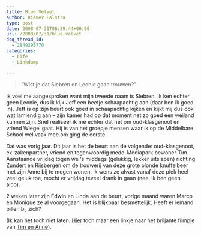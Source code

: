 ```yaml
---
title: Blue Velvet
author: Riemer Palstra
type: post
date: 2008-07-31T06:39:44+00:00
url: /2008/07/31/blue-velvet
dsq_thread_id:
  - 2849395770
categories:
  - Life
  - Linkdump

---
```

> &#8220;Wist je dat Siebren en Leonie gaan trouwen?&#8221;

Ik voel me aangesproken want mijn tweede naam is Siebren. Ik ken echter geen Leonie, dus ik kijk Jeff een beetje schaapachtig aan (daar ben ik goed in). Jeff is op zijn beurt ook goed in schaapachtig kijken en kijkt mij dus ook wat lamlendig aan &#8211; zijn kamer had op dat moment net zo goed een weiland kunnen zijn. Snel realiseer ik me echter dat het om oud-klasgenoot en vriend Wiegel gaat. Hij is van het groepje mensen waar ik op de Middelbare School wel vaak mee om ging de eerste.

Dat was vorig jaar. Dit jaar is het de beurt aan de volgende: oud-klasgenoot, ex-zakenpartner, vriend en tegenwoordig mede-Mediapark bewoner Tim. Aanstaande vrijdag togen we &#8216;s middags (gelukkig, lekker uitslapen) richting Zundert en Rijsbergen om de trouwerij van deze grote blonde knuffelbeer met zijn Anne bij te mogen wonen. Ik wens ze alvast vanaf deze plek heel veel geluk toe, mocht er vrijdag teveel drank in gaan (nee, ik ben geen alco).

2 weken later zijn Edwin en Linda aan de beurt, vorige maand waren Marco en Monique ze al voorgegaan. Het is blijkbaar besmettelijk. Heeft er iemand pillen bij zich?

(Ik kan het toch niet laten. [Hier][1] toch maar een linkje naar het briljante filmpje van [Tim en Anne][1]).

 [1]: http://www.timenanne.nl/